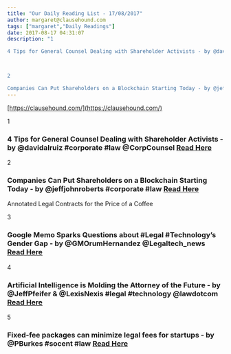 ```yaml
---
title: "Our Daily Reading List - 17/08/2017"
author: margaret@clausehound.com
tags: ["margaret","Daily Readings"]
date: 2017-08-17 04:31:07
description: "1

4 Tips for General Counsel Dealing with Shareholder Activists - by @davidalruiz #corporate #law @CorpCounsel Read Here



2

Companies Can Put Shareholders on a Blockchain Starting Today - by @jef..."
---
```


[https://clausehound.com/](https://clausehound.com/)

1

### 4 Tips for General Counsel Dealing with Shareholder Activists - by @davidalruiz #corporate #law @CorpCounsel [Read Here](https://goo.gl/omqQAm)

2

### Companies Can Put Shareholders on a Blockchain Starting Today - by @jeffjohnroberts #corporate #law [Read Here](https://goo.gl/3hfDSr)

Annotated Legal Contracts
for the Price of a Coffee

3

### Google Memo Sparks Questions about #Legal #Technology’s Gender Gap - by @GMOrumHernandez @Legaltech_news [Read Here](https://goo.gl/ZXExHq)

4

### Artificial Intelligence is Molding the Attorney of the Future - by @JeffPfeifer & @LexisNexis #legal #technology @lawdotcom [Read Here](https://goo.gl/3msBZ3)

5

### Fixed-fee packages can minimize legal fees for startups - by @PBurkes #socent #law [Read Here](https://goo.gl/8XRaLt)